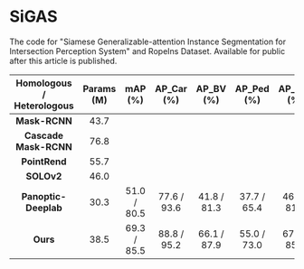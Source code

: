 # SiGAS
The code for "Siamese Generalizable-attention Instance Segmentation for Intersection Perception System" and RopeIns Dataset.
Available for public after this article is published.

| **Homologous / Heterologous** | **Params (M)** | **mAP (%)** | **AP_Car (%)** | **AP_BV (%)** | **AP_Ped (%)** | **AP_Cyc (%)** |
|:-----------------------------:|:--------------:|:-----------:|:--------------:|:-------------:|:--------------:|:--------------:|
| **Mask-RCNN**                 | 43.7           |             |                |               |                |                |
| **Cascade Mask-RCNN**         | 76.8           |             |                |               |                |                |
| **PointRend**                 | 55.7           |             |                |               |                |                |
| **SOLOv2**                    | 46.0           |             |                |               |                |                |
| **Panoptic-Deeplab**          | 30.3           | 51.0 / 80.5 | 77.6 / 93.6    | 41.8 / 81.3   | 37.7 / 65.4    | 46.8 / 81.5    |
| **Ours**                      | 38.5           | 69.3 / 85.5 | 88.8 / 95.2    | 66.1 / 87.9   | 55.0 / 73.0    | 67.2 / 85.7    |
